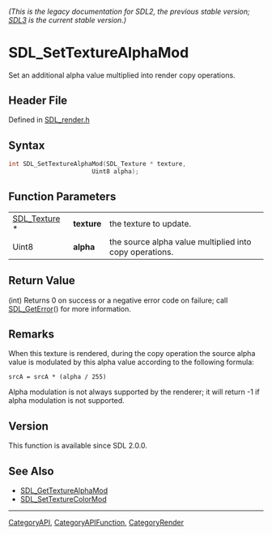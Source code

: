 ###### (This is the legacy documentation for SDL2, the previous stable version; [SDL3](https://wiki.libsdl.org/SDL3/) is the current stable version.)
# SDL_SetTextureAlphaMod

Set an additional alpha value multiplied into render copy operations.

## Header File

Defined in [SDL_render.h](https://github.com/libsdl-org/SDL/blob/SDL2/include/SDL_render.h)

## Syntax

```c
int SDL_SetTextureAlphaMod(SDL_Texture * texture,
                       Uint8 alpha);
```

## Function Parameters

|                              |             |                                                         |
| ---------------------------- | ----------- | ------------------------------------------------------- |
| [SDL_Texture](SDL_Texture) * | **texture** | the texture to update.                                  |
| Uint8                        | **alpha**   | the source alpha value multiplied into copy operations. |

## Return Value

(int) Returns 0 on success or a negative error code on failure; call
[SDL_GetError](SDL_GetError)() for more information.

## Remarks

When this texture is rendered, during the copy operation the source alpha
value is modulated by this alpha value according to the following formula:

`srcA = srcA * (alpha / 255)`

Alpha modulation is not always supported by the renderer; it will return -1
if alpha modulation is not supported.

## Version

This function is available since SDL 2.0.0.

## See Also

- [SDL_GetTextureAlphaMod](SDL_GetTextureAlphaMod)
- [SDL_SetTextureColorMod](SDL_SetTextureColorMod)

----
[CategoryAPI](CategoryAPI), [CategoryAPIFunction](CategoryAPIFunction), [CategoryRender](CategoryRender)

